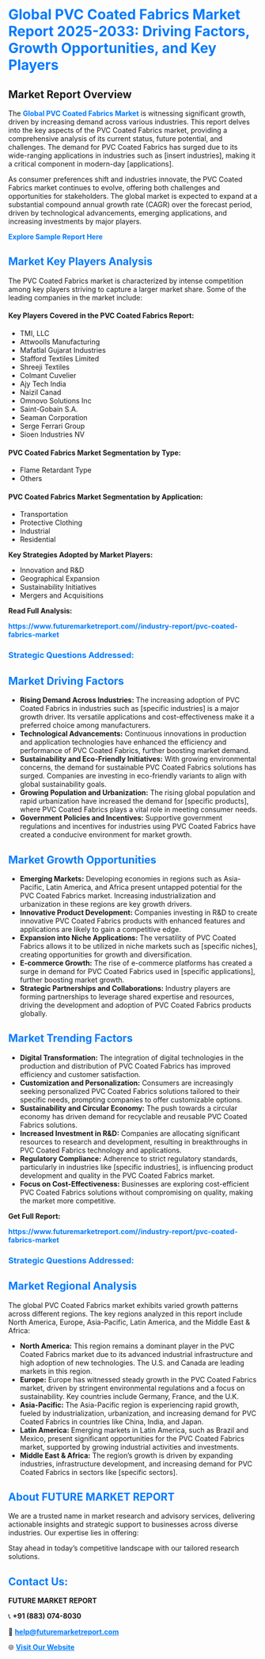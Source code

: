 <h1 style="color: #007BFF;">Global PVC Coated Fabrics Market Report 2025-2033: Driving Factors, Growth Opportunities, and Key Players</h1>

<section id="overview">
<h2>Market Report Overview</h2>
<p>The <a href="https://www.futuremarketreport.com//industry-report/pvc-coated-fabrics-market" style="color: #007BFF; text-decoration: none;"><strong>Global PVC Coated Fabrics Market</strong></a> is witnessing significant growth, driven by increasing demand across various industries. This report delves into the key aspects of the PVC Coated Fabrics market, providing a comprehensive analysis of its current status, future potential, and challenges. The demand for PVC Coated Fabrics has surged due to its wide-ranging applications in industries such as [insert industries], making it a critical component in modern-day [applications].</p>
<p>As consumer preferences shift and industries innovate, the PVC Coated Fabrics market continues to evolve, offering both challenges and opportunities for stakeholders. The global market is expected to expand at a substantial compound annual growth rate (CAGR) over the forecast period, driven by technological advancements, emerging applications, and increasing investments by major players.</p>
</section>

<section id="overview">
<p><a href="https://www.futuremarketreport.com//request-sample/reportId=59695" style="color: #007BFF; text-decoration: none;"><strong>Explore Sample Report Here</strong></a></p>
</section>

<section id="key-players">
<h2 style="color: #007BFF;">Market Key Players Analysis</h2>
<p>The PVC Coated Fabrics market is characterized by intense competition among key players striving to capture a larger market share. Some of the leading companies in the market include:</p>
<h4>Key Players Covered in the PVC Coated Fabrics Report:</h4>
<ul><li>TMI, LLC</li><li>Attwoolls Manufacturing</li><li>Mafatlal Gujarat Industries</li><li>Stafford Textiles Limited</li><li>Shreeji Textiles</li><li>Colmant Cuvelier</li><li>Ajy Tech India</li><li>Naizil Canad</li><li>Omnovo Solutions Inc</li><li>Saint-Gobain S.A.</li><li>Seaman Corporation</li><li>Serge Ferrari Group</li><li>Sioen Industries NV</li></ul>
<h4>PVC Coated Fabrics Market Segmentation by Type:</h4>
<ul><li>Flame Retardant Type</li><li>Others</li></ul>

<h4>PVC Coated Fabrics Market Segmentation by Application:</h4>
<ul><li>Transportation</li><li>Protective Clothing</li><li>Industrial</li><li>Residential</li></ul>
<p><strong>Key Strategies Adopted by Market Players:</strong></p>
<ul>
<li>Innovation and R&D</li>
<li>Geographical Expansion</li>
<li>Sustainability Initiatives</li>
<li>Mergers and Acquisitions</li>
</ul>
</section>

<section>
<p><strong>Read Full Analysis: </strong></p><a href="https://www.futuremarketreport.com//industry-report/pvc-coated-fabrics-market" style="color: #007BFF; text-decoration: none;"><strong>https://www.futuremarketreport.com//industry-report/pvc-coated-fabrics-market</strong></a>
<h3 style="color: #007BFF;">Strategic Questions Addressed:</h3>
</section>

<section id="driving-factors">
<h2 style="color: #007BFF;">Market Driving Factors</h2>
<ul>
<li><strong>Rising Demand Across Industries:</strong> The increasing adoption of PVC Coated Fabrics in industries such as [specific industries] is a major growth driver. Its versatile applications and cost-effectiveness make it a preferred choice among manufacturers.</li>
<li><strong>Technological Advancements:</strong> Continuous innovations in production and application technologies have enhanced the efficiency and performance of PVC Coated Fabrics, further boosting market demand.</li>
<li><strong>Sustainability and Eco-Friendly Initiatives:</strong> With growing environmental concerns, the demand for sustainable PVC Coated Fabrics solutions has surged. Companies are investing in eco-friendly variants to align with global sustainability goals.</li>
<li><strong>Growing Population and Urbanization:</strong> The rising global population and rapid urbanization have increased the demand for [specific products], where PVC Coated Fabrics plays a vital role in meeting consumer needs.</li>
<li><strong>Government Policies and Incentives:</strong> Supportive government regulations and incentives for industries using PVC Coated Fabrics have created a conducive environment for market growth.</li>
</ul>
</section>

<section id="growth-opportunities">
<h2 style="color: #007BFF;">Market Growth Opportunities</h2>
<ul>
<li><strong>Emerging Markets:</strong> Developing economies in regions such as Asia-Pacific, Latin America, and Africa present untapped potential for the PVC Coated Fabrics market. Increasing industrialization and urbanization in these regions are key growth drivers.</li>
<li><strong>Innovative Product Development:</strong> Companies investing in R&D to create innovative PVC Coated Fabrics products with enhanced features and applications are likely to gain a competitive edge.</li>
<li><strong>Expansion into Niche Applications:</strong> The versatility of PVC Coated Fabrics allows it to be utilized in niche markets such as [specific niches], creating opportunities for growth and diversification.</li>
<li><strong>E-commerce Growth:</strong> The rise of e-commerce platforms has created a surge in demand for PVC Coated Fabrics used in [specific applications], further boosting market growth.</li>
<li><strong>Strategic Partnerships and Collaborations:</strong> Industry players are forming partnerships to leverage shared expertise and resources, driving the development and adoption of PVC Coated Fabrics products globally.</li>
</ul>
</section>

<section id="trending-factors">
<h2 style="color: #007BFF;">Market Trending Factors</h2>
<ul>
<li><strong>Digital Transformation:</strong> The integration of digital technologies in the production and distribution of PVC Coated Fabrics has improved efficiency and customer satisfaction.</li>
<li><strong>Customization and Personalization:</strong> Consumers are increasingly seeking personalized PVC Coated Fabrics solutions tailored to their specific needs, prompting companies to offer customizable options.</li>
<li><strong>Sustainability and Circular Economy:</strong> The push towards a circular economy has driven demand for recyclable and reusable PVC Coated Fabrics solutions.</li>
<li><strong>Increased Investment in R&D:</strong> Companies are allocating significant resources to research and development, resulting in breakthroughs in PVC Coated Fabrics technology and applications.</li>
<li><strong>Regulatory Compliance:</strong> Adherence to strict regulatory standards, particularly in industries like [specific industries], is influencing product development and quality in the PVC Coated Fabrics market.</li>
<li><strong>Focus on Cost-Effectiveness:</strong> Businesses are exploring cost-efficient PVC Coated Fabrics solutions without compromising on quality, making the market more competitive.</li>
</ul>
</section>

<section>
<p><strong>Get Full Report: </strong></p><a href="https://www.futuremarketreport.com//industry-report/pvc-coated-fabrics-market" style="color: #007BFF; text-decoration: none;"><strong>https://www.futuremarketreport.com//industry-report/pvc-coated-fabrics-market</strong></a>
<h3 style="color: #007BFF;">Strategic Questions Addressed:</h3>
</section>


<section id="regional-analysis">
<h2 style="color: #007BFF;">Market Regional Analysis</h2>
<p>The global PVC Coated Fabrics market exhibits varied growth patterns across different regions. The key regions analyzed in this report include North America, Europe, Asia-Pacific, Latin America, and the Middle East & Africa:</p>
<ul>
<li><strong>North America:</strong> This region remains a dominant player in the PVC Coated Fabrics market due to its advanced industrial infrastructure and high adoption of new technologies. The U.S. and Canada are leading markets in this region.</li>
<li><strong>Europe:</strong> Europe has witnessed steady growth in the PVC Coated Fabrics market, driven by stringent environmental regulations and a focus on sustainability. Key countries include Germany, France, and the U.K.</li>
<li><strong>Asia-Pacific:</strong> The Asia-Pacific region is experiencing rapid growth, fueled by industrialization, urbanization, and increasing demand for PVC Coated Fabrics in countries like China, India, and Japan.</li>
<li><strong>Latin America:</strong> Emerging markets in Latin America, such as Brazil and Mexico, present significant opportunities for the PVC Coated Fabrics market, supported by growing industrial activities and investments.</li>
<li><strong>Middle East & Africa:</strong> The region’s growth is driven by expanding industries, infrastructure development, and increasing demand for PVC Coated Fabrics in sectors like [specific sectors].</li>
</ul>
</section>

<footer>
<h2 style="color: #007BFF;">About FUTURE MARKET REPORT</h2>
<p>We are a trusted name in market research and advisory services, delivering actionable insights and strategic support to businesses across diverse industries. Our expertise lies in offering:</p>

<p>Stay ahead in today’s competitive landscape with our tailored research solutions.</p>

<h2 style="color: #007BFF;">Contact Us:</h2>
<p><strong>FUTURE MARKET REPORT</strong></p>
<p>📞 <strong>+91 (883) 074-8030</strong></p>
<p>📧 <strong><a href="mailto:help@futuremarketreport.com" style="color: #007BFF;">help@futuremarketreport.com</a></strong></p>
<p>🌐 <strong><a href="https://www.futuremarketreport.com/" style="color: #007BFF;">Visit Our Website</a></strong></p>
</footer>
